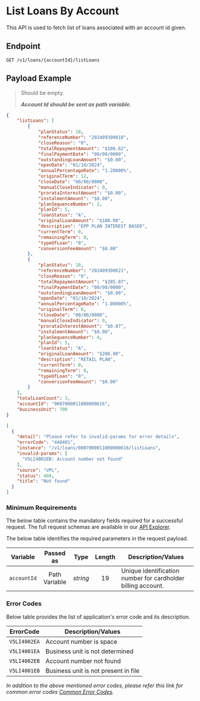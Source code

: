 # List Loans By Account

This API is used to fetch list of loans associated with an account id given.

## Endpoint

`GET /v1/loans/{accountId}/listLoans`

## Payload Example

<!--
type: tab
titles: Request, Response, Error
-->

>Should be empty.
>
>***Account Id should be sent as path variable.***

<!--
type: tab
-->

```json
{
    "listLoans": [
        {
            "planStatus": 10,
            "referenceNumber": "202409300018",
            "closeReason": "0",
            "totalRepaymentAmount": "$106.62",
            "finalPaymentDate": "00/00/0000",
            "outstandingLoanAmount": "$0.00",
            "openDate": "01/10/2024",
            "annualPercentageRate": "1.20000%",
            "originalTerm": 12,
            "closeDate": "00/00/0000",
            "manualCloseIndicator": 0,
            "prorataInterestAmount": "$0.00",
            "instalmentAmount": "$0.00",
            "planSequenceNumber": 2,
            "planId": 5,
            "loanStatus": "A",
            "originalLoanAmount": "$100.00",
            "description": "EPP PLAN INTEREST BASED",
            "currentTerm": 0,
            "remainingTerm": 0,
            "typeOfLoan": "0",
            "conversionFeeAmount": "$0.00"
        },
        {
            "planStatus": 10,
            "referenceNumber": "202409300021",
            "closeReason": "0",
            "totalRepaymentAmount": "$205.87",
            "finalPaymentDate": "00/00/0000",
            "outstandingLoanAmount": "$0.00",
            "openDate": "01/10/2024",
            "annualPercentageRate": "1.00000%",
            "originalTerm": 6,
            "closeDate": "00/00/0000",
            "manualCloseIndicator": 0,
            "prorataInterestAmount": "$0.87",
            "instalmentAmount": "$0.00",
            "planSequenceNumber": 4,
            "planId": 5,
            "loanStatus": "A",
            "originalLoanAmount": "$200.00",
            "description": "RETAIL PLAN",
            "currentTerm": 0,
            "remainingTerm": 0,
            "typeOfLoan": "0",
            "conversionFeeAmount": "$0.00"
        }
    ],
    "totalLoanCount": 3,
    "accountId": "0007000011000000616",
    "businessUnit": 700
}
```

<!--
type: tab
-->

```json
[
  {
    "detail": "Please refer to invalid-params for error details",
    "errorCode": "440401",
    "instance": "/v1/loans/0007000011000000616/listLoans",
    "invalid-params": [
      "V5LI4002EB: Account number not found"
    ],
    "source": "VPL",
    "status": 404,
    "title": "Not found"
  }
]

```

<!-- type: tab-end -->

### Minimum Requirements

The below table contains the mandatory fields required for a successful request. The full request schemas are available in our [API Explorer](../api/?type=get&path=/v1/loans/{accountId}/listLoans).

The below table identifies the required parameters in the request payload.

| Variable | Passed as | Type | Length | Description/Values |
| -------- | :-------: | :--: | :------------: | ------------------ |
| `accountId` | Path Variable | *string* | 19 | Unique identification number for cardholder billing account.|

### Error Codes

Below table provides the list of application's error code and its description.

| ErrorCode |  Description/Values |
| --------  | ------------------ |
| `V5LI4002EA` | Account number is space |  
| `V5LI4001EA` | Business unit is not determined |  
| `V5LI4002EB` | Account number not found |
| `V5LI4001EB` | Business unit is not present in file |

*In addition to the above mentioned error codes, please refer this link for common error codes [Common Error Codes](?path=docs/Common_Error_Code.md).*
